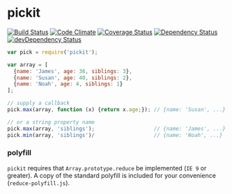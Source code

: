 # pickit

[![Build Status](https://travis-ci.org/jamestalmage/pickit.svg?branch=master)](https://travis-ci.org/jamestalmage/pickit)
[![Code Climate](https://codeclimate.com/github/jamestalmage/pickit/badges/gpa.svg)](https://codeclimate.com/github/jamestalmage/pickit)
[![Coverage Status](https://coveralls.io/repos/jamestalmage/pickit/badge.svg)](https://coveralls.io/r/jamestalmage/pickit)
[![Dependency Status](https://david-dm.org/jamestalmage/pickit.svg)](https://david-dm.org/jamestalmage/pickit)
[![devDependency Status](https://david-dm.org/jamestalmage/pickit/dev-status.svg)](https://david-dm.org/jamestalmage/pickit#info=devDependencies)

```javascript
var pick = require('pickit');

var array = [
  {name: 'James', age: 36, siblings: 3},
  {name: 'Susan', age: 40, siblings: 2},
  {name: 'Noah', age: 4, siblings: 1}
];

// supply a callback
pick.max(array, function (x) {return x.age;}); // {name: 'Susan', ...}

// or a string property name
pick.max(array, 'siblings');                   // {name: 'James', ...}
pick.min(array, 'siblings')/                   // {name: 'Noah', ...}
```

### polyfill

`pickit` requires that `Array.prototype.reduce` be implemented (`IE 9` or greater).
A copy of the standard polyfill is included for your convenience (`reduce-polyfill.js`).